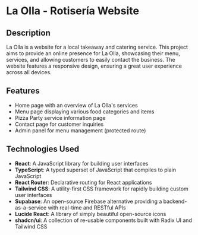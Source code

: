 # La Olla - Rotisería Website

## Description

La Olla is a website for a local takeaway and catering service. This project aims to provide an online presence for La Olla, showcasing their menu, services, and allowing customers to easily contact the business. The website features a responsive design, ensuring a great user experience across all devices.

## Features

- Home page with an overview of La Olla's services
- Menu page displaying various food categories and items
- Pizza Party service information page
- Contact page for customer inquiries
- Admin panel for menu management (protected route)

## Technologies Used

- **React**: A JavaScript library for building user interfaces
- **TypeScript**: A typed superset of JavaScript that compiles to plain JavaScript
- **React Router**: Declarative routing for React applications
- **Tailwind CSS**: A utility-first CSS framework for rapidly building custom user interfaces
- **Supabase**: An open-source Firebase alternative providing a backend-as-a-service with real-time and RESTful APIs
- **Lucide React**: A library of simply beautiful open-source icons
- **shadcn/ui**: A collection of re-usable components built with Radix UI and Tailwind CSS
